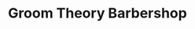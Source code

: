 ---
title: "Groom Theory Barbershop"
url: /virginia-beach/groom-theory-barbershop/
shop: hairdresser
---